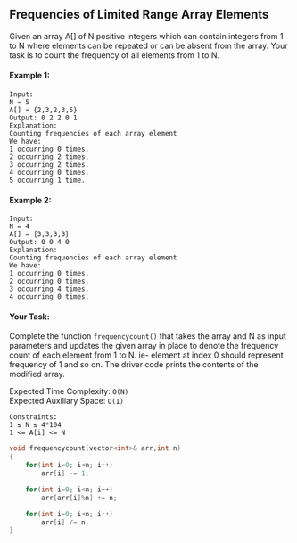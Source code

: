 ## Frequencies of Limited Range Array Elements

Given an array A[] of N positive integers which can contain integers from 1 to N where elements can be repeated or can be absent from the array. Your task is to count the frequency of all elements from 1 to N.

#### Example 1:

```
Input:
N = 5
A[] = {2,3,2,3,5}
Output: 0 2 2 0 1
Explanation:
Counting frequencies of each array element
We have:
1 occurring 0 times.
2 occurring 2 times.
3 occurring 2 times.
4 occurring 0 times.
5 occurring 1 time.
```

#### Example 2:

```
Input:
N = 4
A[] = {3,3,3,3}
Output: 0 0 4 0
Explanation:
Counting frequencies of each array element
We have:
1 occurring 0 times.
2 occurring 0 times.
3 occurring 4 times.
4 occurring 0 times.
```

#### Your Task:

Complete the function `frequencycount()` that takes the array and N as input parameters and updates the given array in place to denote the frequency count of each element from 1 to N. ie- element at index 0 should represent frequency of 1 and so on. The driver code prints the contents of the modified array.

Expected Time Complexity: `O(N)`  
Expected Auxiliary Space: `O(1)`

```
Constraints:
1 ≤ N ≤ 4*104
1 <= A[i] <= N
```

```c++
void frequencycount(vector<int>& arr,int n)
{
    for(int i=0; i<n; i++)
        arr[i] -= 1;

    for(int i=0; i<n; i++)
        arr[arr[i]%n] += n;

    for(int i=0; i<n; i++)
        arr[i] /= n;
}
```
